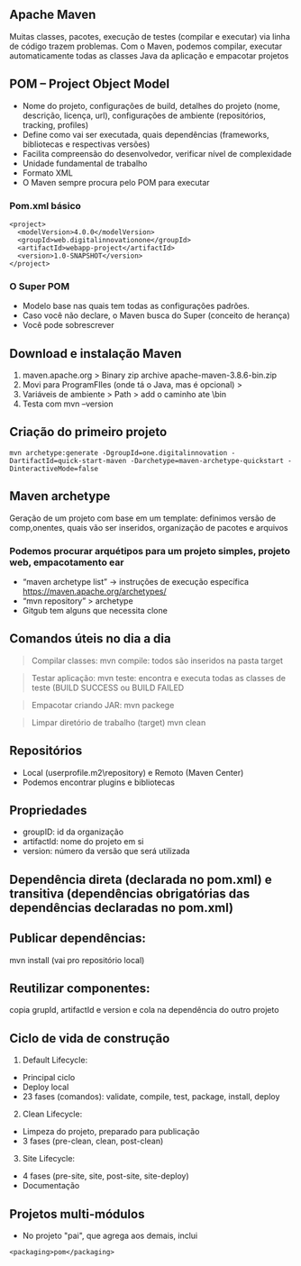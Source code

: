 ## Apache Maven
Muitas classes, pacotes, execução de testes (compilar e executar) via linha de código trazem problemas. Com o Maven, podemos compilar, executar automaticamente todas as classes Java da aplicação e empacotar projetos

## POM – Project Object Model
* Nome do projeto, configurações de build, detalhes do projeto (nome, descrição, licença, url), configurações de ambiente (repositórios, tracking, profiles)
* Define como vai ser executada, quais dependências (frameworks, bibliotecas e respectivas versões)
* Facilita compreensão do desenvolvedor, verificar nível de complexidade
* Unidade fundamental de trabalho
* Formato XML
* O Maven sempre procura pelo POM para executar

### Pom.xml básico
```
<project>
  <modelVersion>4.0.0</modelVersion>
  <groupId>web.digitalinnovationone</groupId>
  <artifactId>webapp-project</artifactId>
  <version>1.0-SNAPSHOT</version>
</project>
```

### O Super POM
* Modelo base nas quais tem todas as configurações padrões.
* Caso você não declare, o Maven busca do Super (conceito de herança)
* Você pode sobrescrever

## Download e instalação Maven
1. maven.apache.org > Binary zip archive apache-maven-3.8.6-bin.zip
2. Movi para ProgramFIles (onde tá o Java, mas é opcional) >
3. Variáveis de ambiente > Path > add o caminho ate \bin
4. Testa com mvn –version

## Criação do primeiro projeto
```
mvn archetype:generate -DgroupId=one.digitalinnovation -DartifactId=quick-start-maven -Darchetype=maven-archetype-quickstart -DinteractiveMode=false
```

## Maven archetype
Geração de um projeto com base em um template: definimos versão de comp,onentes, quais vão ser inseridos, organização de pacotes e arquivos

### Podemos procurar arquétipos para um projeto simples, projeto web, empacotamento ear
+	“maven archetype list” -> instruções de execução específica
https://maven.apache.org/archetypes/
+	“mvn repository” > archetype
+	Gitgub tem alguns que necessita clone

## Comandos úteis no dia a dia
> Compilar classes:
mvn compile:
todos são inseridos na pasta target

> Testar aplicação:
mvn teste:
encontra e executa todas as classes de teste
(BUILD SUCCESS ou BUILD FAILED

> Empacotar criando JAR:
mvn packege

> Limpar diretório de trabalho (target)
mvn clean

## Repositórios
* Local (userprofile\.m2\repository) e Remoto (Maven Center)
* Podemos encontrar plugins e bibliotecas

## Propriedades
* groupID: id da organização
* artifactId: nome do projeto em si
* version: número da versão que será utilizada

## Dependência direta (declarada no pom.xml) e transitiva (dependências obrigatórias das dependências declaradas no pom.xml)

## Publicar dependências:
mvn install (vai pro repositório local)

## Reutilizar componentes:
copia grupId, artifactId e version e cola na dependência do outro projeto

## Ciclo de vida de construção
1. Default Lifecycle:
  * Principal ciclo
  * Deploy local
  * 23 fases (comandos): validate, compile, test, package, install, deploy
2. Clean Lifecycle:
  * Limpeza do projeto, preparado para  publicação
  * 3 fases (pre-clean, clean, post-clean)
3. Site Lifecycle:
  * 4 fases (pre-site, site, post-site, site-deploy)
  * Documentação

## Projetos multi-módulos
* No projeto "pai", que agrega aos demais, inclui 
``` 
<packaging>pom</packaging>
```